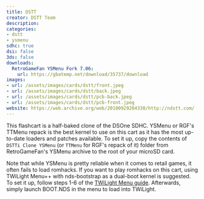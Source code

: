 ```yaml
---
title: DSTT
creator: DSTT Team
description:
categories:
- dstt
- ysmenu
sdhc: true
dsi: false
3ds: false
downloads:
  RetroGameFan YSMenu Fork 7.06:
    url: https://gbatemp.net/download/35737/download
images:
- url: /assets/images/cards/dstt/front.jpeg
- url: /assets/images/cards/dstt/back.jpeg
- url: /assets/images/cards/dstt/pcb-back.jpeg
- url: /assets/images/cards/dstt/pcb-front.jpeg
website: https://web.archive.org/web/20100929204330/http://ndstt.com/
---
```


This flashcart is a half-baked clone of the DSOne SDHC. YSMenu or RGF's TTMenu repack is the best kernel to use on this cart as it has the most up-to-date loaders and patches available. To set it up, copy the contents of `DSTTi Clone YSMenu` (or `TTMenu` for RGF's repack of it) folder from RetroGameFan's YSMenu archive to the root of your microSD card.

Note that while YSMenu is pretty reliable when it comes to retail games, it often fails to load romhacks. If you want to play romhacks on this cart, using TWiLight Menu++ with nds-bootstrap as a dual-boot kernel is suggested. To set it up, follow steps 1-6 of the [TWiLight Menu guide](https://wiki.ds-homebrew.com/twilightmenu/installing-flashcard). Afterwards, simply launch BOOT.NDS in the menu to load into TWiLight.